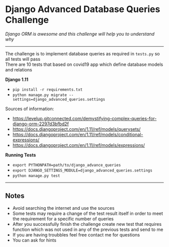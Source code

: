 # Django Advanced Database Queries Challenge

_Django ORM is awesome and this challenge will help you to understand why_

---   


The challenge is to implement database queries as required in ``tests.py`` so all tests will pass   
There are 10 tests that based on covid19 app which define database models and relations   
    
    
**Django 1.11**
* `pip install -r requirements.txt`
* `python manage.py migrate --settings=django_advanced_queries.settings`    

Sources of information:
* https://levelup.gitconnected.com/demystifying-complex-queries-for-django-orm-2297d3bfbd2f
* https://docs.djangoproject.com/en/1.11/ref/models/querysets/
* https://docs.djangoproject.com/en/1.11/ref/models/conditional-expressions/
* https://docs.djangoproject.com/en/1.11/ref/models/expressions/

**Running Tests**
* `export PYTHONPATH=path/to/django_advance_queries`
* `export DJANGO_SETTINGS_MODULE=django_advanced_queries.settings`
* `python manage.py test`

---   
## Notes
* Avoid searching the internet and use the sources
* Some tests may require a change of the test result itself in order to meet the requirement for a specific number of queries
* After you successfully finish the challenge create new test that requires function which was not used in any of the previous tests and send to me
* If you are having troubbles feel free contact me for questions
* You can ask for hints  
